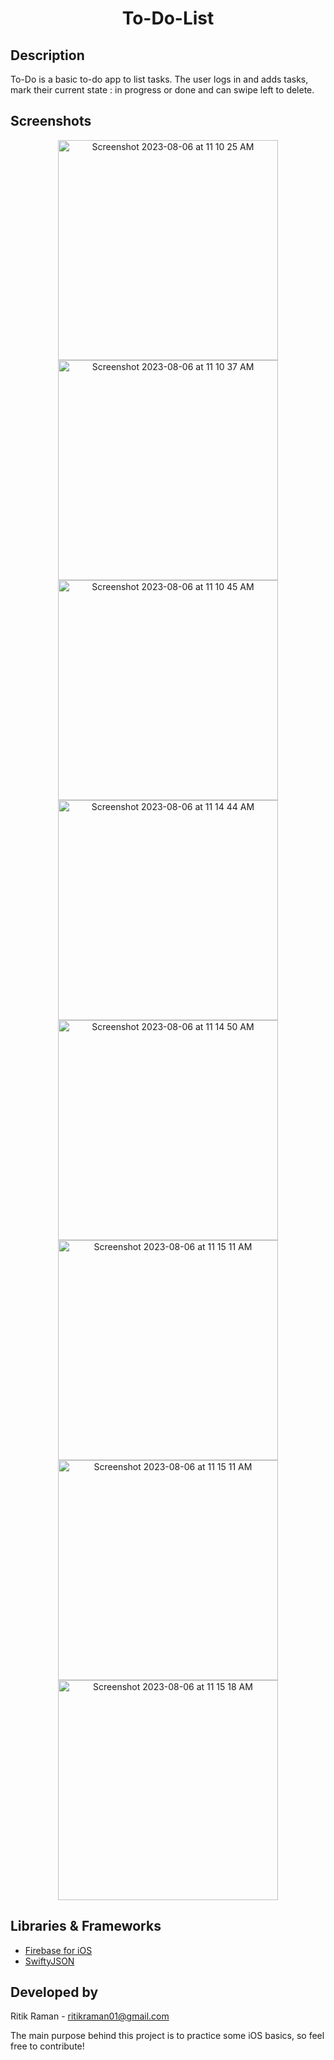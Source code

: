 <h1 align="center"> To-Do-List </h1>

Description
------
To-Do is a basic to-do app to list tasks. The user logs in and adds tasks, mark their current state : in progress or done
and can swipe left to delete.

Screenshots
------
 <p align="center"> 
<img width="352" alt="Screenshot 2023-08-06 at 11 10 25 AM" src="https://github.com/Rik-11-01/todolist/assets/105990860/cd976e5b-5416-429d-b207-7d5b50b9900e">
<img width="352" alt="Screenshot 2023-08-06 at 11 10 37 AM" src="https://github.com/Rik-11-01/todolist/assets/105990860/b5196c93-b726-49bd-a9e5-f41a058c1cc8">
<img width="352" alt="Screenshot 2023-08-06 at 11 10 45 AM" src="https://github.com/Rik-11-01/todolist/assets/105990860/cefadf98-bc15-4488-aa67-a446f2ba1289">
<img width="352" alt="Screenshot 2023-08-06 at 11 14 44 AM" src="https://github.com/Rik-11-01/todolist/assets/105990860/b045c48c-d311-415b-be57-dd438a3b0dcd">
<img width="352" alt="Screenshot 2023-08-06 at 11 14 50 AM" src="https://github.com/Rik-11-01/todolist/assets/105990860/dde705ab-2fc2-47f7-b9ce-adf154a75b65">
<img widt<img width="352" alt="Screenshot 2023-08-06 at 11 15 11 AM" src="https://github.com/Rik-11-01/todolist/assets/105990860/2b1f4545-92e0-450d-b067-f401463c2cee">
<img width="352" alt="Screenshot 2023-08-06 at 11 15 11 AM" src="https://github.com/Rik-11-01/todolist/assets/105990860/87c378e1-8459-4439-96bc-1db8856d8ac8">
<img width="352" alt="Screenshot 2023-08-06 at 11 15 18 AM" src="https://github.com/Rik-11-01/todolist/assets/105990860/73a1fc57-4c10-497c-8fec-649f0f7ef754">
 </p>
 
Libraries & Frameworks
------
- [Firebase for iOS](https://firebase.google.com/docs/ios/setup)  
- [SwiftyJSON](https://github.com/SwiftyJSON/SwiftyJSON)



Developed by
------
Ritik Raman -  ritikraman01@gmail.com

The main purpose behind this project is to practice some iOS basics, so feel free to contribute!

